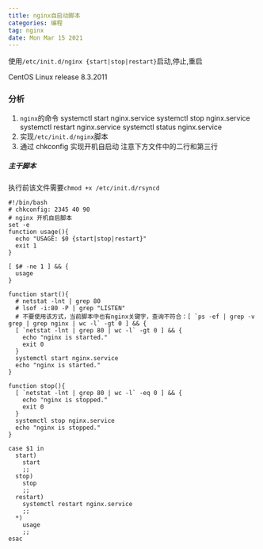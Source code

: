 ```yaml
---
title: nginx自启动脚本
categories: 编程
tag: nginx
date: Mon Mar 15 2021
---
```


使用`/etc/init.d/nginx {start|stop|restart}`启动,停止,重启

CentOS Linux release 8.3.2011

### 分析

1. `nginx`的命令
   systemctl start nginx.service
   systemctl stop nginx.service
   systemctl restart nginx.service
   systemctl status nginx.service
2. 实现`/etc/init.d/nginx`脚本
3. 通过 chkconfig 实现开机自启动
   注意下方文件中的二行和第三行

##### 主干脚本

执行前该文件需要`chmod +x /etc/init.d/rsyncd`

```shell
#!/bin/bash
# chkconfig: 2345 40 90
# nginx 开机自启脚本
set -e
function usage(){
  echo "USAGE: $0 {start|stop|restart}"
  exit 1
}

[ $# -ne 1 ] && {
  usage
}

function start(){
  # netstat -lnt | grep 80
  # lsof -i:80 -P | grep "LISTEN"
  # 不要使用该方式，当前脚本中也有nginx关键字，查询不符合：[ `ps -ef | grep -v grep | grep nginx | wc -l` -gt 0 ] && {
  [ `netstat -lnt | grep 80 | wc -l` -gt 0 ] && {
    echo "nginx is started."
    exit 0
  }
  systemctl start nginx.service
  echo "nginx is started."
}

function stop(){
  [ `netstat -lnt | grep 80 | wc -l` -eq 0 ] && {
    echo "nginx is stopped."
    exit 0
  }
  systemctl stop nginx.service
  echo "nginx is stopped."
}

case $1 in 
  start)
    start
    ;;
  stop)
    stop
    ;;
  restart)
    systemctl restart nginx.service
    ;;
  *)
    usage
    ;;
esac

```

